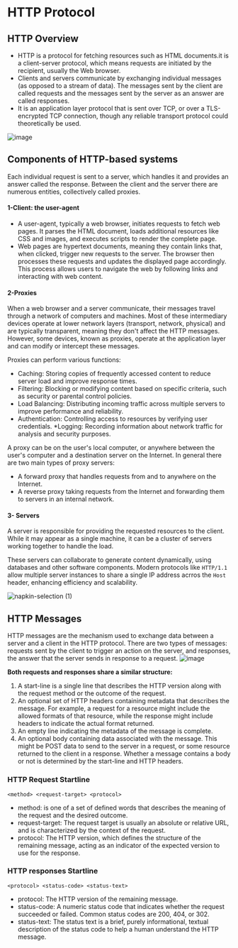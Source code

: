 # HTTP Protocol
## HTTP Overview
* HTTP is a protocol for fetching resources such as HTML documents.it is a client-server protocol, which means requests are initiated by the recipient, usually the Web browser.
* Clients and servers communicate by exchanging individual messages (as opposed to a stream of data). The messages sent by the client are called requests and the messages sent by the server as an answer are called responses.
*  It is an application layer protocol that is sent over TCP, or over a TLS-encrypted TCP connection, though any reliable transport protocol could theoretically be used.

![image](https://github.com/user-attachments/assets/efda2dba-3bdb-47e6-acdf-fab7ba84c2a5)

## Components of HTTP-based systems
Each individual request is sent to a server, which handles it and provides an answer called the response. Between the client and the server there are numerous entities, collectively called proxies.

#### 1-Client: the user-agent
* A user-agent, typically a web browser, initiates requests to fetch web pages. It parses the HTML document, loads additional resources like CSS and images, and executes scripts to render the complete page.
* Web pages are hypertext documents, meaning they contain links that, when clicked, trigger new requests to the server. The browser then processes these requests and updates the displayed page accordingly. This process allows users to navigate the web by following links and interacting with web content.

#### 2-Proxies
When a web browser and a server communicate, their messages travel through a network of computers and machines. Most of these intermediary devices operate at lower network layers (transport, network, physical) and are typically transparent, meaning they don't affect the HTTP messages. However, some devices, known as proxies, operate at the application layer and can modify or intercept these messages.

Proxies can perform various functions:

* Caching: Storing copies of frequently accessed content to reduce server load and improve response times.
* Filtering: Blocking or modifying content based on specific criteria, such as security or parental control policies.
* Load Balancing: Distributing incoming traffic across multiple servers to improve performance and reliability.
* Authentication: Controlling access to resources by verifying user credentials.
*Logging: Recording information about network traffic for analysis and security purposes.

A proxy can be on the user's local computer, or anywhere between the user's computer and a destination server on the Internet. In general there are two main types of proxy servers:

* A forward proxy that handles requests from and to anywhere on the Internet.
* A reverse proxy taking requests from the Internet and forwarding them to servers in an internal network.

#### 3- Servers
A server is responsible for providing the requested resources to the client. While it may appear as a single machine, it can be a cluster of servers working together to handle the load.

These servers can collaborate to generate content dynamically, using databases and other software components. Modern protocols like `HTTP/1.1` allow multiple server instances to share a single IP address acrros  the `Host` header, enhancing efficiency and scalability.

![napkin-selection (1)](https://github.com/user-attachments/assets/bf60db6b-d235-4677-b860-42c9a7a695e5)


## HTTP Messages
HTTP messages are the mechanism used to exchange data between a server and a client in the HTTP protocol. There are two types of messages: requests sent by the client to trigger an action on the server, and responses, the answer that the server sends in response to a request.
![image](https://github.com/user-attachments/assets/499825e2-41e7-4eb8-acce-15b0be25f8cc)


**Both requests and responses share a similar structure:**

1) A start-line is a single line that describes the HTTP version along with the request method or the outcome of the request.
2) An optional set of HTTP headers containing metadata that describes the message. For example, a request for a resource might include the allowed formats of that resource, while the response might include headers to indicate the actual format returned.
3) An empty line indicating the metadata of the message is complete.
4) An optional body containing data associated with the message. This might be POST data to send to the server in a request, or some resource returned to the client in a response. Whether a message contains a body or not is determined by the start-line and HTTP headers.

### HTTP Request Startline 
```http
<method> <request-target> <protocol>
```
* method: is one of a set of defined words that describes the meaning of the request and the desired outcome.
* request-target: The request target is usually an absolute or relative URL, and is characterized by the context of the request. 
* protocol: The HTTP version, which defines the structure of the remaining message, acting as an indicator of the expected version to use for the response.

### HTTP responses Startline
```http
<protocol> <status-code> <status-text>
```

* protocol: The HTTP version of the remaining message.
* status-code: A numeric status code that indicates whether the request succeeded or failed. Common status codes are 200, 404, or 302.
* status-text: The status text is a brief, purely informational, textual description of the status code to help a human understand the HTTP message.
